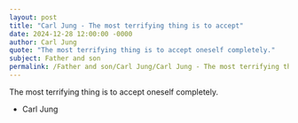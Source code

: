 ```yaml
---
layout: post
title: "Carl Jung - The most terrifying thing is to accept"
date: 2024-12-28 12:00:00 -0000
author: Carl Jung
quote: "The most terrifying thing is to accept oneself completely."
subject: Father and son
permalink: /Father and son/Carl Jung/Carl Jung - The most terrifying thing is to accept
---
```


The most terrifying thing is to accept oneself completely.

- Carl Jung
